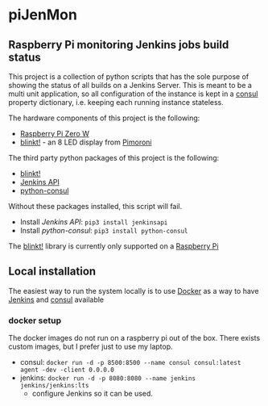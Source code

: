 # piJenMon

## Raspberry Pi monitoring Jenkins jobs build status

This project is a collection of python scripts that has the sole purpose of showing the status of all builds on a Jenkins Server.
This is meant to be a multi unit application, so all configuration of the instance is kept in a [consul](https://www.consul.io/) property dictionary, i.e. keeping each running instance stateless.

The hardware components of this project is the following:
 - [Raspberry Pi Zero W](https://www.raspberrypi.org/products/raspberry-pi-zero-w/)
 - [blinkt!](https://shop.pimoroni.com/products/blinkt) - an 8 LED display from [Pimoroni](https://shop.pimoroni.com/)

The third party python packages of this project is the following:
  - [blinkt!](https://shop.pimoroni.com/products/blinkt)
  - [Jenkins API](https://pypi.python.org/project/jenkinsapi/)
  - [python-consul](https://pypi.org/project/python-consul/)

Without these packages installed, this script will fail.
 - Install _Jenkins API_: `pip3 install jenkinsapi`
 - Install _python-consul_: `pip3 install python-consul`

The [blinkt!](https://shop.pimoroni.com/products/blinkt) library is currently only supported on a [Raspberry Pi](https://www.raspberrypi.org/)

## Local installation
The easiest way to run the system locally is to use [Docker](https://www.docker.com/) as a way to have [Jenkins](https://jenkins.io/) and [consul](https://www.consul.io/) available

### docker setup
The docker images do not run on a raspberry pi out of the box. There exists custom images, but I prefer just to use my laptop.
  - consul: `docker run -d -p 8500:8500 --name consul consul:latest agent -dev -client 0.0.0.0`
  - jenkins: `docker run -d -p 8080:8080 --name jenkins jenkins/jenkins:lts`
      - configure Jenkins so it can be used.
